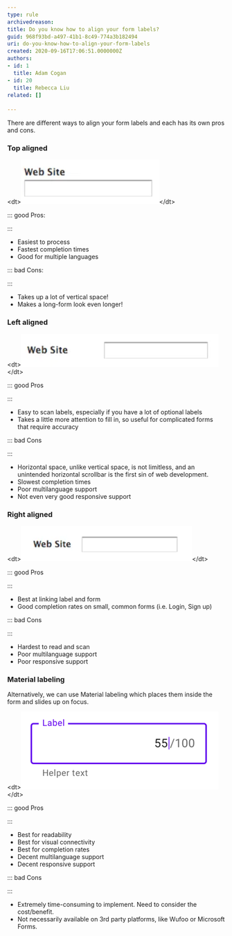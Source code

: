 ```yaml
---
type: rule
archivedreason: 
title: Do you know how to align your form labels?
guid: 968f93bd-a497-41b1-8c49-774a3b182494
uri: do-you-know-how-to-align-your-form-labels
created: 2020-09-16T17:06:51.0000000Z
authors:
- id: 1
  title: Adam Cogan
- id: 20
  title: Rebecca Liu
related: []

---
```


There are different ways to align your form labels and each has its own pros and cons.

<!--endintro-->

### Top aligned
<dl class="image">&lt;dt&gt;<img src="label-top-aligned.png" alt="label-top-aligned.png">&lt;/dt&gt;</dl>

::: good
Pros:

:::




* Easiest to process
* Fastest completion times
* Good for multiple languages



::: bad
Cons:

:::


* Takes up a lot of vertical space!
* Makes a long-form look even longer!


### Left aligned

<dl class="image">&lt;dt&gt;<img src="label-left-aligned.png" alt="label-left-aligned.png">&lt;/dt&gt;</dl>

::: good
Pros

:::


* Easy to scan labels, especially if you have a lot of optional labels
* Takes a little more attention to fill in, so useful for complicated forms that require accuracy



::: bad
Cons

:::


* Horizontal space, unlike vertical space, is not limitless, and an unintended horizontal scrollbar is the first sin of web development.
* Slowest completion times
* Poor multilanguage support
* Not even very good responsive support


### Right aligned
<dl class="image">&lt;dt&gt;<img src="label-right-aligned.png" alt="label-right-aligned.png">&lt;/dt&gt;</dl>

::: good
Pros

:::


* Best at linking label and form
* Good completion rates on small, common forms (i.e. Login, Sign up)



::: bad
Cons

:::


* Hardest to read and scan
* Poor multilanguage support
* Poor responsive support


### Material labeling

Alternatively, we can use Material labeling which places them inside the form and slides up on focus.

<dl class="image">&lt;dt&gt;<img src="label-material-labeling.png" alt="label-material-labeling.png">&lt;/dt&gt;</dl>

::: good
Pros

:::


* Best for readability
* Best for visual connectivity
* Best for completion rates
* Decent multilanguage support
* Decent responsive support



::: bad
Cons

:::


* Extremely time-consuming to implement. Need to consider the cost/benefit.
* Not necessarily available on 3rd party platforms, like Wufoo or Microsoft Forms.
